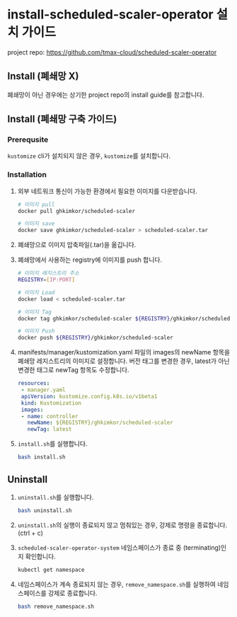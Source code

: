 # install-scheduled-scaler-operator 설치 가이드
project repo: https://github.com/tmax-cloud/scheduled-scaler-operator

## Install (폐쇄망 X)
폐쇄망이 아닌 경우에는 상기한 project repo의 install guide를 참고합니다.

## Install (폐쇄망 구축 가이드)
### Prerequsite
   `kustomize` cli가 설치되지 않은 경우, `kustomize`를 설치합니다.

### Installation
1. 외부 네트워크 통신이 가능한 환경에서 필요한 이미지를 다운받습니다.
    ```bash
    # 이미지 pull
    docker pull ghkimkor/scheduled-scaler

    # 이미지 save
    docker save ghkimkor/scheduled-scaler > scheduled-scaler.tar
    ```

2. 폐쇄망으로 이미지 압축파일(.tar)을 옮깁니다.
   
3. 폐쇄망에서 사용하는 registry에 이미지를 push 합니다.
    ```bash
    # 이미지 레지스트리 주소
    REGISTRY=[IP:PORT]

    # 이미지 Load
    docker load < scheduled-scaler.tar

    # 이미지 Tag
    docker tag ghkimkor/scheduled-scaler ${REGISTRY}/ghkimkor/scheduled-scaler

    # 이미지 Push
    docker push ${REGISTRY}/ghkimkor/scheduled-scaler

4. manifests/manager/kustomization.yaml 파일의 images의 newName 항목을 폐쇄망 레지스트리의 이미지로 설정합니다. 버전 태그를 변경한 경우, latest가 아닌 변경한 태그로 newTag 항목도 수정합니다.
   ```yaml
   resources:
    - manager.yaml
    apiVersion: kustomize.config.k8s.io/v1beta1
    kind: Kustomization
    images:
    - name: controller
      newName: ${REGISTRY}/ghkimkor/scheduled-scaler
      newTag: latest
   ```

5. `install.sh`를 실행합니다.
   ```bash
   bash install.sh
   ```

## Uninstall
1. `uninstall.sh`를 실행합니다.
   ```bash
   bash uninstall.sh
   ```

2. `uninstall.sh`의 실행이 종료되지 않고 멈춰있는 경우, 강제로 명령을 종료합니다. (ctrl + c)
   
3. `scheduled-scaler-operator-system` 네임스페이스가 종료 중 (terminating)인지 확인합니다.
   ```bash
   kubectl get namespace
   ```

4. 네임스페이스가 계속 종료되지 않는 경우, `remove_namespace.sh`를 실행하여 네임스페이스를 강제로 종료합니다.
   ```bash
   bash remove_namespace.sh
   ```